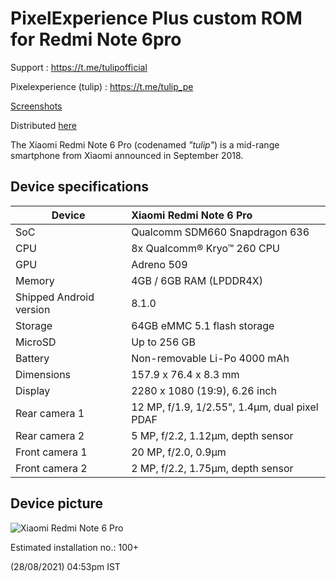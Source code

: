 PixelExperience Plus custom ROM for Redmi Note 6pro
==============================

Support : https://t.me/tulipofficial


Pixelexperience (tulip) : https://t.me/tulip_pe


[Screenshots](https://t.me/tulipofficial/715321) 



Distributed [here](https://t.me/tulipofficial)



The Xiaomi Redmi Note 6 Pro (codenamed _"tulip"_) is a mid-range smartphone from Xiaomi announced in September 2018.

## Device specifications

| Device                  | Xiaomi Redmi Note 6 Pro                                     |
| ----------------------- | :---------------------------------------------------------- |
| SoC                     | Qualcomm SDM660 Snapdragon 636                              |
| CPU                     | 8x Qualcomm® Kryo™ 260 CPU                                  |
| GPU                     | Adreno 509                                                  |
| Memory                  | 4GB / 6GB RAM (LPDDR4X)                                     |
| Shipped Android version | 8.1.0                                                       |
| Storage                 | 64GB eMMC 5.1 flash storage                                 |
| MicroSD                 | Up to 256 GB                                                |
| Battery                 | Non-removable Li-Po 4000 mAh                                |
| Dimensions              | 157.9 x 76.4 x 8.3 mm                                       |
| Display                 | 2280 x 1080 (19:9), 6.26 inch                               |
| Rear camera 1           | 12 MP, f/1.9, 1/2.55", 1.4µm, dual pixel PDAF               |
| Rear camera 2           | 5 MP, f/2.2, 1.12µm, depth sensor                           |
| Front camera 1          | 20 MP, f/2.0, 0.9µm                                         |
| Front camera 2          | 2 MP, f/2.2, 1.75µm, depth sensor                           |


## Device picture

![Xiaomi Redmi Note 6 Pro](https://img.timesnownews.com/story/1544521578-Xiaomi_Redmi_Note_6_Pro_colours.jpg)



Estimated installation no.: 100+ 

(28/08/2021) 04:53pm IST
